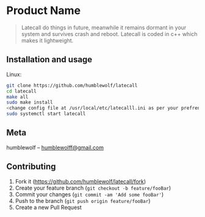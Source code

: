 # Product Name
> Latecall do things in future, meanwhile it remains dormant in your system and survives crash and reboot. Latecall is coded in c++ which makes it lightweight.

## Installation and usage

Linux:

```sh
git clone https://github.com/humblewolf/latecall
cd latecall
make all
sudo make install
<change config file at /usr/local/etc/latecalll.ini as per your prefrences>
sudo systemctl start latecall
```

## Meta

humblewolf –  humblewolff@gmail.com

## Contributing

1. Fork it (<https://github.com/humblewolf/latecall/fork>)
2. Create your feature branch (`git checkout -b feature/fooBar`)
3. Commit your changes (`git commit -am 'Add some fooBar'`)
4. Push to the branch (`git push origin feature/fooBar`)
5. Create a new Pull Request

